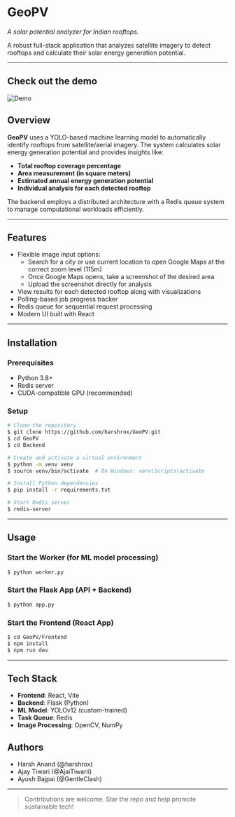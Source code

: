 # GeoPV
_A solar potential analyzer for Indian rooftops._

A robust full-stack application that analyzes satellite imagery to detect rooftops and calculate their solar energy generation potential.

---

## Check out the demo
![Demo](Frontend/src/assets/Demo.gif)


## Overview

**GeoPV** uses a YOLO-based machine learning model to automatically identify rooftops from satellite/aerial imagery. The system calculates solar energy generation potential and provides insights like:

- **Total rooftop coverage percentage**
- **Area measurement (in square meters)**
- **Estimated annual energy generation potential**
- **Individual analysis for each detected rooftop**

The backend employs a distributed architecture with a Redis queue system to manage computational workloads efficiently.

---

## Features

- Flexible image input options:
  - Search for a city or use current location to open Google Maps at the correct zoom level (115m)
  - Once Google Maps opens, take a screenshot of the desired area
  - Upload the screenshot directly for analysis
- View results for each detected rooftop along with visualizations
- Polling-based job progress tracker
- Redis queue for sequential request processing
- Modern UI built with React

---

## Installation

### Prerequisites

- Python 3.8+
- Redis server
- CUDA-compatible GPU (recommended)

### Setup

```bash
# Clone the repository
$ git clone https://github.com/harshrox/GeoPV.git
$ cd GeoPV
$ cd Backend

# Create and activate a virtual environment
$ python -m venv venv
$ source venv/bin/activate  # On Windows: venv\Scripts\activate

# Install Python dependencies
$ pip install -r requirements.txt

# Start Redis server
$ redis-server
```

---

## Usage

### Start the Worker (for ML model processing)

```bash
$ python worker.py
```

### Start the Flask App (API + Backend)

```bash
$ python app.py
```

### Start the Frontend (React App)

```bash
$ cd GeoPV/Frontend
$ npm install
$ npm run dev
```

---

## Tech Stack

- **Frontend**: React, Vite
- **Backend**: Flask (Python)
- **ML Model**: YOLOv12 (custom-trained)
- **Task Queue**: Redis
- **Image Processing**: OpenCV, NumPy

## Authors
- Harsh Anand (@harshrox)
- Ajay Tiwari (@AjaiTiwarii)
- Ayush Bajpai (@GentleClash) 

---

> Contributions are welcome. Star the repo and help promote sustainable tech! 

